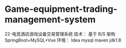 # Game-equipment-trading-management-system
22-电竞酒店游戏设备交易管理系统   技术： 基于 B/S 架构 SpringBoot+MySQL+Vue  环境： Idea mysql maven jdk1.8
